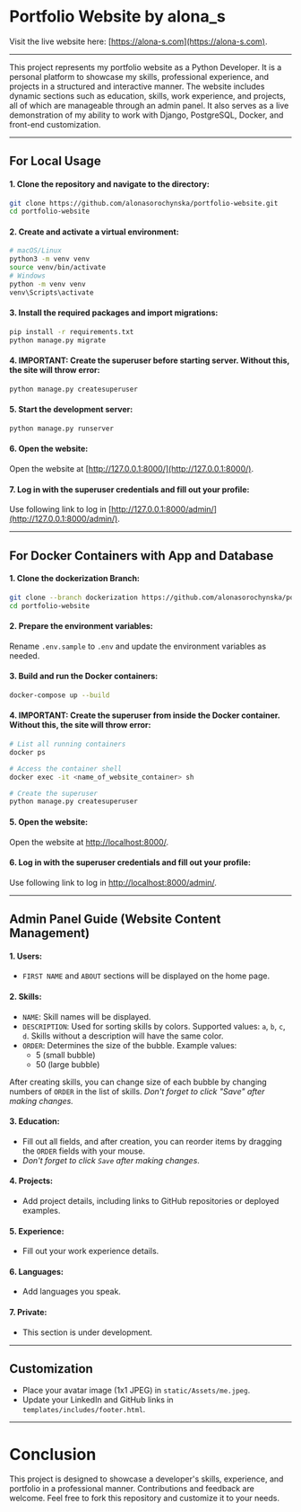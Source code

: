 # Portfolio Website by alona_s

Visit the live website here: [https://alona-s.com](https://alona-s.com).

<hr>

This project represents my portfolio website as a Python Developer. It is a personal platform to showcase my skills, 
professional experience, and projects in a structured and interactive manner. The website includes dynamic sections 
such as education, skills, work experience, and projects, all of which are manageable through an admin panel. 
It also serves as a live demonstration of my ability to work with Django, PostgreSQL, Docker, and front-end 
customization.

<hr>

## For Local Usage

#### 1. Clone the repository and navigate to the directory:
```bash
git clone https://github.com/alonasorochynska/portfolio-website.git
cd portfolio-website
```

#### 2. Create and activate a virtual environment:
```bash
# macOS/Linux
python3 -m venv venv
source venv/bin/activate
# Windows
python -m venv venv
venv\Scripts\activate
```

#### 3. Install the required packages and import migrations:
```bash
pip install -r requirements.txt
python manage.py migrate
```

#### 4. IMPORTANT: Create the superuser before starting server. Without this, the site will throw error:
```bash
python manage.py createsuperuser
```

#### 5. Start the development server:
```bash
python manage.py runserver
```

#### 6. Open the website:
Open the website at [http://127.0.0.1:8000/](http://127.0.0.1:8000/).

#### 7. Log in with the superuser credentials and fill out your profile:
Use following link to log in [http://127.0.0.1:8000/admin/](http://127.0.0.1:8000/admin/).

<hr>

## For Docker Containers with App and Database

#### 1. Clone the dockerization Branch:
```bash
git clone --branch dockerization https://github.com/alonasorochynska/portfolio-website.git
cd portfolio-website
```

#### 2. Prepare the environment variables:

Rename `.env.sample` to `.env` and update the environment variables as needed.

#### 3. Build and run the Docker containers:

```bash
docker-compose up --build
```

#### 4. IMPORTANT: Create the superuser from inside the Docker container. Without this, the site will throw error:

```bash
# List all running containers
docker ps

# Access the container shell
docker exec -it <name_of_website_container> sh

# Create the superuser
python manage.py createsuperuser
```
#### 5. Open the website:

Open the website at [http://localhost:8000/](http://localhost:8000/).

#### 6. Log in with the superuser credentials and fill out your profile:
Use following link to log in [http://localhost:8000/admin/](http://localhost:8000/admin/).


<hr>


## Admin Panel Guide (Website Content Management)

#### 1. **Users**:
- `FIRST NAME` and `ABOUT` sections will be displayed on the home page.

#### 2. **Skills**:
- `NAME`: Skill names will be displayed.
- `DESCRIPTION`: Used for sorting skills by colors. Supported values: `a`, `b`, `c`, `d`. Skills without a description 
will have the same color.
- `ORDER`: Determines the size of the bubble. Example values:
  - 5 (small bubble)
  - 50 (large bubble)
  
After creating skills, you can change size of each bubble by changing numbers of `ORDER` in the list of skills. 
<i>Don't forget to click "Save" after making changes.</i>

#### 3. **Education**:

- Fill out all fields, and after creation, you can reorder items by dragging the `ORDER` fields with your mouse.
- <i>Don't forget to click `Save` after making changes</i>.

#### 4. **Projects**:

- Add project details, including links to GitHub repositories or deployed examples.

#### 5. **Experience**:

- Fill out your work experience details.

#### 6. **Languages**:

- Add languages you speak.

#### 7. **Private**:

- This section is under development.

<hr>

## Customization

- Place your avatar image (1x1 JPEG) in `static/Assets/me.jpeg`.
- Update your LinkedIn and GitHub links in `templates/includes/footer.html`.

<hr>

# Conclusion
This project is designed to showcase a developer's skills, experience, and portfolio in a professional manner. 
Contributions and feedback are welcome. Feel free to fork this repository and customize it to your needs.
